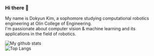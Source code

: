 ### Hi there 👋  
My name is Dokyun Kim, a sophomore studying computational robotics engineering at Olin College of Engineering.  
I'm passionate about computer vision & machine learning and its applications in the field of robotics.

![My github stats](https://github-readme-stats.vercel.app/api?username=dokyun-kim4&show_icons=true)  
![Top Langs](https://github-readme-stats.vercel.app/api/top-langs/?username=dokyun-kim4&layout=compact) 
<!--
Here are some ideas to get you started:

- 🔭 I’m currently working on ...
- 🌱 I’m currently learning ...
- 👯 I’m looking to collaborate on ...
- 🤔 I’m looking for help with ...
- 💬 Ask me about ...
- 📫 How to reach me: ...
- 😄 Pronouns: ...
- ⚡ Fun fact: ...
-->

